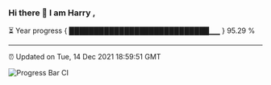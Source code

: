 ### Hi there 👋 I am Harry , 

⏳ Year progress { ████████████████████████████▁▁ } 95.29 %

---

⏰ Updated on Tue, 14 Dec 2021 18:59:51 GMT

![Progress Bar CI](https://github.com/duykhang68/duykhang68/workflows/Progress%20Bar%20CI/badge.svg)
